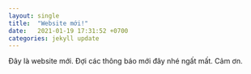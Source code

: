 ```yaml
---
layout: single
title:  "Website mới!"
date:   2021-01-19 17:31:52 +0700
categories: jekyll update
---
```


Đây là website mới. Đợi các thông báo mới đây nhé ngất mất. Cảm ơn.

